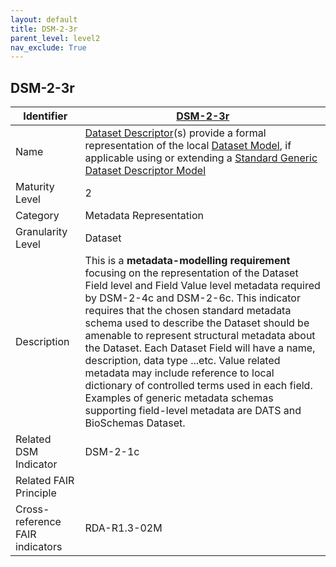 ```yaml
---
layout: default
title: DSM-2-3r
parent_level: level2
nav_exclude: True
---
```


## DSM-2-3r

| Identifier | [DSM-2-3r](https://github.com/FAIRplus/Data-Maturity/blob/master/docs/_indicators/DSM-2-3r.md) |
| ---------- | ----------|
| Name | [Dataset Descriptor](https://fairplus.github.io/Data-Maturity/docs/Glossary/#dataset-descriptor)(s) provide a formal representation of the local [Dataset Model](https://fairplus.github.io/Data-Maturity/docs/Glossary/#dataset-model), if applicable using or extending a [Standard Generic Dataset Descriptor Model](https://fairplus.github.io/Data-Maturity/docs/Glossary/#standard-generic-dataset-model) |
| Maturity Level | 2 |
| Category | Metadata Representation |
| Granularity Level | Dataset |
| Description | This is a **metadata-modelling requirement** focusing on the representation of the Dataset Field level and Field Value level metadata required by DSM-2-4c and DSM-2-6c. This indicator requires that the chosen standard metadata schema used to describe the Dataset should be amenable to represent structural metadata about the Dataset. Each Dataset Field will have a name, description, data type ...etc. Value related metadata may include reference to local dictionary of controlled terms used in each field. Examples of generic metadata schemas supporting field-level metadata are DATS and BioSchemas Dataset. |
| Related DSM Indicator| DSM-2-1c |
| Related FAIR Principle | |
| Cross-reference FAIR indicators | RDA-R1.3-02M |
